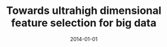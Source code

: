 ---
title: "Towards ultrahigh dimensional feature selection for big data"
collection: aboutme
permalink: /publication/Towards
date: 2014-01-01
venue: "The Journal of Machine Learning Research"
city: 
state: ""
thumbnail: "masktrack.png"
teaser : 
authors: "Mingkui Tan, Ivor W Tsang, Li Wang"
bibtex: Towards.txt
uri: https://pdfs.semanticscholar.org/8fa3/496599e249e63dde07d7fb7daccb7d50a333.pdf
arxiv: 
project: 
source:
poster: 
data:
---